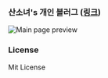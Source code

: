 ### 산소녀's 개인 블러그 ([링크](https://mtngirl.kr))

![Main page preview](https://mtngirl.kr/assets/img/SanSoNyeo-preview.jpg)


### License

Mit License
